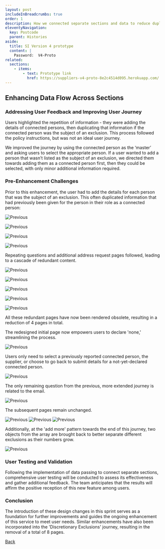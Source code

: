 ```yaml
---
layout: post
includeInBreadcrumbs: true
order: 1
description: How we connected separate sections and data to reduce duplication and improve the service overall user experience.
eleventyNavigation:
  key: Postcode
  parent: Histories
aside:
  title: SI Version 4 prototype
  content: |
    Password:  V4-Proto
related:
  sections:
    - items:
        - text: Prototype link
          href: https://suppliers-v4-proto-8e2c4514d095.herokuapp.com/
---
```



## Enhancing Data Flow Across Sections

### Addressing User Feedback and Improving User Journey

Users highlighted the repetition of information - they were adding the details of connected persons, then duplicating that information if the connected person was the subject of an exclusion. This process followed the policy instructions, but was not an ideal user journey.

We improved the journey by using the connected person as the ‘master’ and asking users to select the appropriate person. If a user wanted to add a person that wasn’t listed as the subject of an exclusion, we directed them towards adding them as a connected person first, then they could be selected, with only minor additional information required.

### Pre-Enhancement Challenges

Prior to this enhancement, the user had to add the details for each person that was the subject of an exclusion. This often duplicated information that had previously been given for the person in their role as a connected person:

![Previous](/assets/connect/1.png)

![Previous](/assets/connect/2.png)

![Previous](/assets/connect/3.png)

![Previous](/assets/connect/4.png)

Repeating questions and additional address request pages followed, leading to a cascade of redundant content.

![Previous](/assets/connect/5.png)

![Previous](/assets/connect/6.png)

![Previous](/assets/connect/7.png)

![Previous](/assets/connect/8.png)

![Previous](/assets/connect/9.png)

All these redundant pages have now been rendered obsolete, resulting in a reduction of 4 pages in total.

The redesigned initial page now empowers users to declare 'none,' streamlining the process.

![Previous](/assets/connect/10.png)

Users only need to select a previously reported connected person, the supplier, or choose to go back to submit details for a not-yet-declared connected person.

![Previous](/assets/connect/11.png)

The only remaining question from the previous, more extended journey is related to the email.

![Previous](/assets/connect/12.png)

The subsequent pages remain unchanged.

![Previous](/assets/connect/13.png)
![Previous](/assets/connect/14.png)
![Previous](/assets/connect/15.png)

Additionally, at the 'add more' pattern towards the end of this journey, two objects from the array are brought back to better separate different exclusions as their numbers grow.

![Previous](/assets/connect/16.png)

### User Testing and Validation

Following the implementation of data passing to connect separate sections, comprehensive user testing will be conducted to assess its effectiveness and gather additional feedback. The team anticipates that the results will affirm the positive reception of this new feature among users.

### Conclusion

The introduction of these design changes in this sprint serves as a foundation for further improvements and guides the ongoing enhancement of this service to meet user needs. Similar enhancements have also been incorporated into the 'Discretionary Exclusions' journey, resulting in the removal of a total of 8 pages.

<a href="/histories" class="govuk-back-link">Back</a>